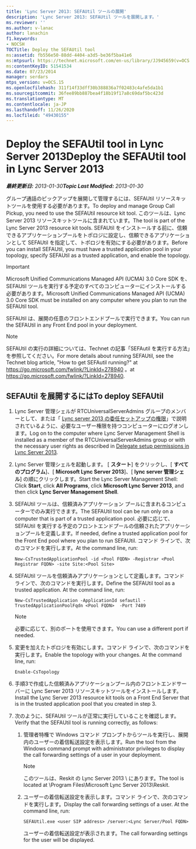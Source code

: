 ```yaml
---
title: 'Lync Server 2013: SEFAUtil ツールの展開'
description: 'Lync Server 2013: SEFAUtil ツールを展開します。'
ms.reviewer: ''
ms.author: v-lanac
author: lanachin
f1.keywords:
- NOCSH
TOCTitle: Deploy the SEFAUtil tool
ms:assetid: fb556e50-88dd-4404-a3d5-be36f5ba41e6
ms:mtpsurl: https://technet.microsoft.com/en-us/library/JJ945659(v=OCS.15)
ms:contentKeyID: 51541534
ms.date: 07/23/2014
manager: serdars
mtps_version: v=OCS.15
ms.openlocfilehash: 311f14f33dff30b388836a7f02483c4afe5da1b1
ms.sourcegitcommit: 36fee89bb887bea4f18b19f17a8c69daf5bc423d
ms.translationtype: MT
ms.contentlocale: ja-JP
ms.lasthandoff: 11/26/2020
ms.locfileid: "49430155"
---
```

# <a name="deploy-the-sefautil-tool-in-lync-server-2013"></a><span data-ttu-id="9d597-103">Deploy the SEFAUtil tool in Lync Server 2013</span><span class="sxs-lookup"><span data-stu-id="9d597-103">Deploy the SEFAUtil tool in Lync Server 2013</span></span>

<div data-xmlns="http://www.w3.org/1999/xhtml">

<div class="topic" data-xmlns="http://www.w3.org/1999/xhtml" data-msxsl="urn:schemas-microsoft-com:xslt" data-cs="https://msdn.microsoft.com/">

<div data-asp="https://msdn2.microsoft.com/asp">



</div>

<div id="mainSection">

<div id="mainBody"><span data-ttu-id="9d597-104">

<span> </span></span><span class="sxs-lookup"><span data-stu-id="9d597-104">

<span> </span></span></span>

<span data-ttu-id="9d597-105">_**最終更新日:** 2013-01-30_</span><span class="sxs-lookup"><span data-stu-id="9d597-105">_**Topic Last Modified:** 2013-01-30_</span></span>

<span data-ttu-id="9d597-106">グループ通話のピックアップを展開して管理するには、SEFAUtil リソースキットツールを使用する必要があります。</span><span class="sxs-lookup"><span data-stu-id="9d597-106">To deploy and manage Group Call Pickup, you need to use the SEFAUtil resource kit tool.</span></span> <span data-ttu-id="9d597-107">このツールは、Lync Server 2013 リソースキットツールに含まれています。</span><span class="sxs-lookup"><span data-stu-id="9d597-107">The tool is part of the Lync Server 2013 resource kit tools.</span></span> <span data-ttu-id="9d597-108">SEFAUtil をインストールする前に、信頼できるアプリケーションプールをトポロジに設定し、信頼できるアプリケーションとして SEFAUtil を指定して、トポロジを有効にする必要があります。</span><span class="sxs-lookup"><span data-stu-id="9d597-108">Before you can install SEFAUtil, you must have a trusted application pool in your topology, specify SEFAUtil as a trusted application, and enable the topology.</span></span>

<div>


> [!IMPORTANT]  
> <span data-ttu-id="9d597-109">Microsoft Unified Communications Managed API (UCMA) 3.0 Core SDK を、SEFAUtil ツールを実行する予定のすべてのコンピューターにインストールする必要があります。</span><span class="sxs-lookup"><span data-stu-id="9d597-109">Microsoft Unified Communications Managed API (UCMA) 3.0 Core SDK must be installed on any computer where you plan to run the SEFAUtil tool.</span></span>



</div>

<span data-ttu-id="9d597-110">SEFAUtil は、展開の任意のフロントエンドプールで実行できます。</span><span class="sxs-lookup"><span data-stu-id="9d597-110">You can run the SEFAUtil in any Front End pool in your deployment.</span></span>

<div>


> [!NOTE]  
> <span data-ttu-id="9d597-111">SEFAUtil の実行の詳細については、Technet の記事「SEFAutil を実行する方法」を参照してください。</span><span class="sxs-lookup"><span data-stu-id="9d597-111">For more details about running SEFAUtil, see the Technet blog article, "How to get SEFAutil running?"</span></span> <span data-ttu-id="9d597-112">at <A href="https://go.microsoft.com/fwlink/?linkid=278940">https://go.microsoft.com/fwlink/?LinkId=278940</A> 。</span><span class="sxs-lookup"><span data-stu-id="9d597-112">at <A href="https://go.microsoft.com/fwlink/?linkid=278940">https://go.microsoft.com/fwlink/?LinkId=278940</A>.</span></span>



</div>

<div>

## <a name="to-deploy-sefautil"></a><span data-ttu-id="9d597-113">SEFAUtil を展開するには</span><span class="sxs-lookup"><span data-stu-id="9d597-113">To deploy SEFAUtil</span></span>

1.  <span data-ttu-id="9d597-114">Lync Server 管理シェルが RTCUniversalServerAdmins グループのメンバーとして、または「 [Lync server 2013 の委任セットアップの権限](lync-server-2013-delegate-setup-permissions.md)」で説明されているように、必要なユーザー権限を持つコンピューターにログオンします。</span><span class="sxs-lookup"><span data-stu-id="9d597-114">Log on to the computer where Lync Server Management Shell is installed as a member of the RTCUniversalServerAdmins group or with the necessary user rights as described in [Delegate setup permissions in Lync Server 2013](lync-server-2013-delegate-setup-permissions.md).</span></span>

2.  <span data-ttu-id="9d597-115">Lync Server 管理シェルを起動します。 [ **スタート**] をクリックし、[ **すべてのプログラム**]、[ **Microsoft Lync Server 2013**]、[ **lync server 管理シェル**] の順にクリックします。</span><span class="sxs-lookup"><span data-stu-id="9d597-115">Start the Lync Server Management Shell: Click **Start**, click **All Programs**, click **Microsoft Lync Server 2013**, and then click **Lync Server Management Shell**.</span></span>

3.  <span data-ttu-id="9d597-116">SEFAUtil ツールは、信頼済みアプリケーション プールに含まれるコンピューターでのみ実行できます。</span><span class="sxs-lookup"><span data-stu-id="9d597-116">The SEFAUtil tool can be run only on a computer that is part of a trusted application pool.</span></span> <span data-ttu-id="9d597-117">必要に応じて、SEFAUtil を実行する予定のフロントエンドプールの信頼されたアプリケーションプールを定義します。</span><span class="sxs-lookup"><span data-stu-id="9d597-117">If needed, define a trusted application pool for the Front End pool where you plan to run SEFAUtil.</span></span> <span data-ttu-id="9d597-118">コマンド ラインで、次のコマンドを実行します。</span><span class="sxs-lookup"><span data-stu-id="9d597-118">At the command line, run:</span></span>
    
        New-CsTrustedApplicationPool -id <Pool FQDN> -Registrar <Pool Registrar FQDN> -site Site:<Pool Site>

4.  <span data-ttu-id="9d597-p104">SEFAUtil ツールを信頼済みアプリケーションとして定義します。コマンド ラインで、次のコマンドを実行します。</span><span class="sxs-lookup"><span data-stu-id="9d597-p104">Define the SEFAUtil tool as a trusted application. At the command line, run:</span></span>
    
        New-CsTrustedApplication -ApplicationId sefautil -TrustedApplicationPoolFqdn <Pool FQDN>  -Port 7489
    
    <div>
    

    > [!NOTE]  
    > <span data-ttu-id="9d597-121">必要に応じて、別のポートを使用できます。</span><span class="sxs-lookup"><span data-stu-id="9d597-121">You can use a different port if needed.</span></span>

    
    </div>

5.  <span data-ttu-id="9d597-p105">変更を加えたトポロジを有効にします。コマンド ラインで、次のコマンドを実行します。</span><span class="sxs-lookup"><span data-stu-id="9d597-p105">Enable the topology with your changes. At the command line, run:</span></span>
    
        Enable-CsTopology

6.  <span data-ttu-id="9d597-124">手順3で作成した信頼済みアプリケーションプール内のフロントエンドサーバーに Lync Server 2013 リソースキットツールをインストールします。</span><span class="sxs-lookup"><span data-stu-id="9d597-124">Install the Lync Server 2013 resource kit tools on a Front End Server that is in the trusted application pool that you created in step 3.</span></span>

7.  <span data-ttu-id="9d597-125">次のように、SEFAUtil ツールが正常に実行していることを確認します。</span><span class="sxs-lookup"><span data-stu-id="9d597-125">Verify that the SEFAUtil tool is running correctly, as follows:</span></span>
    
    1.  <span data-ttu-id="9d597-126">管理者特権で Windows コマンド プロンプトからツールを実行し、展開内のユーザーの着信転送設定を表示します。</span><span class="sxs-lookup"><span data-stu-id="9d597-126">Run the tool from the Windows command prompt with administrator privileges to display the call forwarding settings of a user in your deployment.</span></span>
        
        <div>
        

        > [!NOTE]  
        > <span data-ttu-id="9d597-127">このツールは、Reskit の Lync Server 2013 \ にあります。</span><span class="sxs-lookup"><span data-stu-id="9d597-127">The tool is located at \Program Files\Microsoft Lync Server 2013\Reskit.</span></span>

        
        </div>
    
    2.  <span data-ttu-id="9d597-p106">ユーザーの着信転送設定を表示します。コマンド ラインで、次のコマンドを実行します。</span><span class="sxs-lookup"><span data-stu-id="9d597-p106">Display the call forwarding settings of a user. At the command line, run:</span></span>
        
            SEFAUtil.exe <user SIP address> /server:<Lync Server/Pool FQDN>
        
        <span data-ttu-id="9d597-130">ユーザーの着信転送設定が表示されます。</span><span class="sxs-lookup"><span data-stu-id="9d597-130">The call forwarding settings for the user will be displayed.</span></span>

<span data-ttu-id="9d597-131"></div>

</div>

<span> </span>

</div>

</div>

</span><span class="sxs-lookup"><span data-stu-id="9d597-131"></div>

</div>

<span> </span>

</div>

</div>

</span></span></div>

